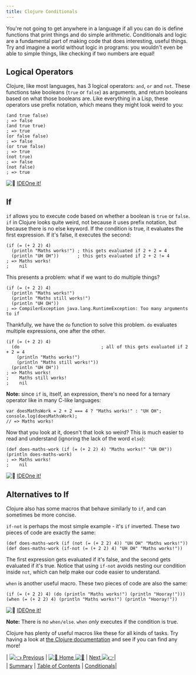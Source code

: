 ```yaml
---
title: Clojure Conditionals
---
```

You're not going to get anywhere in a language if all you can do is define functions that print things and do simple arithmetic. Conditionals and logic are a fundamental part of making code that does interesting, useful things. Try and imagine a world without logic in programs: you wouldn't even be able to simple things, like checking if two numbers are equal!

## Logical Operators

Clojure, like most languages, has 3 logical operators: `and`, `or` and `not`. These functions take booleans (`true` or `false`) as arguments, and return booleans based on what those booleans are. Like everything in a Lisp, these operators use prefix notation, which means they might look weird to you:

    (and true false)
    ; => false
    (and true true)
    ; => true
    (or false false)
    ; => false
    (or true false)
    ; => true
    (not true)
    ; => false
    (not false)
    ; => true

![:rocket:](//forum.freecodecamp.com/images/emoji/emoji_one/rocket.png?v=2 ":rocket:") <a href='https://ideone.com/XfXn8T' target='_blank' rel='nofollow'>IDEOne it!</a>

## If

`if` allows you to execute code based on whether a boolean is `true` or `false`. `if` in Clojure looks quite weird, not because it uses prefix notation, but because there is no else keyword. If the condition is true, it evaluates the first expression. If it's false, it executes the second:

    (if (= (+ 2 2) 4)
      (println "Maths works!") ; this gets evaluated if 2 + 2 = 4
      (println "UH OH"))       ; this gets evaluated if 2 + 2 != 4
    ; => Maths works!
    ;    nil

This presents a problem: what if we want to do multiple things?

    (if (= (+ 2 2) 4)
      (println "Maths works!")
      (println "Maths still works!")
      (println "UH OH"))
    ; => CompilerException java.lang.RuntimeException: Too many arguments to if

Thankfully, we have the `do` function to solve this problem. `do` evaluates multiple expressions, one after the other.

    (if (= (+ 2 2) 4)
      (do                               ; all of this gets evaluated if 2 + 2 = 4
        (println "Maths works!")
        (println "Maths still works!"))
      (println "UH OH"))
    ; => Maths works!
    ;    Maths still works!
    ;    nil

**Note:** since `if` is, itself, an expression, there's no need for a ternary operator like in many C-like languages:

    var doesMathsWork = 2 + 2 === 4 ? "Maths works!" : "UH OH";
    console.log(doesMathsWork);
    // => Maths works!

Now that you look at it, doesn't that look so weird? This is much easier to read and understand (ignoring the lack of the word `else`):

    (def does-maths-work (if (= (+ 2 2) 4) "Maths works!" "UH OH"))
    (println does-maths-work)
    ; => Maths works!
    ;    nil

![:rocket:](//forum.freecodecamp.com/images/emoji/emoji_one/rocket.png?v=2 ":rocket:") <a href='https://ideone.com/5XhcAa' target='_blank' rel='nofollow'>IDEOne it!</a>

## Alternatives to If

Clojure also has some macros that behave similarly to `if`, and can sometimes be more concise.

`if-not` is perhaps the most simple example - it's `if` inverted. These two pieces of code are exactly the same:

    (def does-maths-work (if (not (= (+ 2 2) 4)) "UH OH" "Maths works!"))
    (def does-maths-work (if-not (= (+ 2 2) 4) "UH OH" "Maths works!"))

The first expression gets evaluated if it's false, and the second gets evaluated if it's true. Notice that using `if-not` avoids nesting our condition inside `not`, which can help make our code easier to understand.

`when` is another useful macro. These two pieces of code are also the same:

    (if (= (+ 2 2) 4) (do (println "Maths works!") (println "Hooray!")))
    (when (= (+ 2 2) 4) (println "Maths works!") (println "Hooray!"))

![:rocket:](//forum.freecodecamp.com/images/emoji/emoji_one/rocket.png?v=2 ":rocket:") <a href='https://ideone.com/tUVAw3' target='_blank' rel='nofollow'>IDEOne it!</a>

**Note:** There is no `when/else`. `when` _only_ executes if the condition is true.

Clojure has plenty of useful macros like these for all kinds of tasks. Try having a look at <a href='https://clojuredocs.org/' target='_blank' rel='nofollow'>the Clojure documentation</a> and see if you can find any more!

| [![:point_left:](//forum.freecodecamp.com/images/emoji/emoji_one/point_left.png?v=2 ":point_left:") Previous](//forum.freecodecamp.com/t/clojure-the-basics/18410) | [![:book:](//forum.freecodecamp.com/images/emoji/emoji_one/book.png?v=2 ":book:") Home ![:book:](//forum.freecodecamp.com/images/emoji/emoji_one/book.png?v=2 ":book:")](//forum.freecodecamp.com/t/clojure-resources/18422) | [Next ![:point_right:](//forum.freecodecamp.com/images/emoji/emoji_one/point_right.png?v=2 ":point_right:")](//forum.freecodecamp.com/t/clojure-create-local-variables-with-let/18415)|  
| [Summary](//forum.freecodecamp.com/t/clojure-the-basics/18410) | [Table of Contents](//forum.freecodecamp.com/t/clojure-resources/18422) | [Conditionals](//forum.freecodecamp.com/t/clojure-create-local-variables-with-let/18415)|
